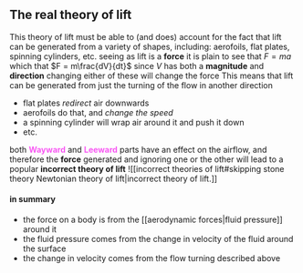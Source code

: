 ## The real theory of lift
This theory of lift must be able to (and does) account for the fact that lift can be generated from a variety of shapes, including: aerofoils, flat plates, spinning cylinders, etc.
seeing as lift is a **force** it is plain to see that $F = ma$ which that $F = m\frac{dV}{dt}$ 
since $V$ has both a **magnitude** and **direction** changing either of these will change the force
This means that lift can be generated from just the turning of the flow in another direction
- flat plates *redirect* air downwards
- aerofoils do that, and *change the speed*
- a spinning cylinder will wrap air around it and push it down
- etc.

both <span STYLE="color:#f859f3;font-weight:bold" title = "the forward facing part of the moving object">Wayward</span> and <span STYLE="color:#f859f3;font-weight:bold" title = "the rearward facing part of the moving object">Leeward</span> parts have an effect on the airflow, and therefore the **force** generated and ignoring one or the other will lead to a popular **incorrect theory of lift** 
![[incorrect theories of lift#skipping stone theory Newtonian theory of lift|incorrect theory of lift.]]
#### in summary
- the force on a body is from the [[aerodynamic forces|fluid pressure]] around it
- the fluid pressure comes from the change in velocity of the fluid around the surface
- the change in velocity comes from the flow turning described above